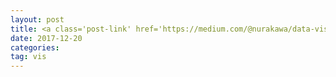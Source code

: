 ```yaml
---
layout: post
title: <a class='post-link' href='https://medium.com/@nurakawa/data-visualization-with-r-and-shiny-starbucks-locations-in-california-80e4a7edf837'>Starbucks Locations in California</a>
date: 2017-12-20
categories:
tag: vis
---
```


